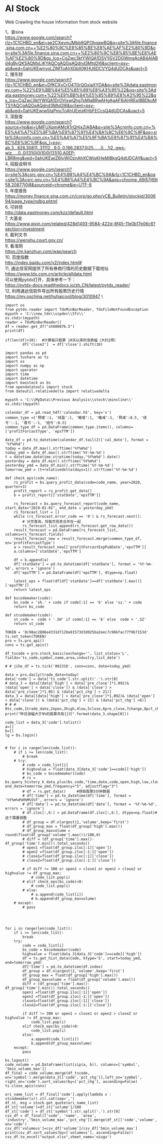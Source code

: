 # AI Stock
Web Crawling the house information from stock website

1，查sina \
https://www.google.com/search?rlz=1C1CHBD_en&ei=ae2CXqvmJMbb9QPOhqawBQ&q=site%3Afile.finance.sina.com.cn++%E2%80%9C%E8%85%BE%E8%AE%AF%E2%80%9D&oq=site%3Afile.finance.sina.com.cn++%E2%80%9C%E8%85%BE%E8%AE%AF%E2%80%9D&gs_lcp=CgZwc3ktYWIQA1DSV1jSV2DGWmgAcAB4AIABd4gByQKSAQMxLjKYAQCgAQGqAQdnd3Mtd2l6&sclient=psy-ab&ved=0ahUKEwjrvoLZlMToAhXGbX0KHU6DCVYQ4dUDCAs&uact=5 \
2, 搜东财 \
https://www.google.com/search?rlz=1C1CHBD_en&ei=DfKCXvCrO4T0rQGxiaXYDA&q=site%3Adata.eastmoney.com+%22%E9%BB%84%E5%85%89%E8%A3%95%22&oq=site%3Adata.eastmoney.com+%22%E9%BB%84%E5%85%89%E8%A3%95%22&gs_lcp=CgZwc3ktYWIQA1DrOVixwQhg7sMIaBRwAHgAgAF6iAHREpIBBDkuMTSYAQCgAQGqAQdnd3Mtd2l6&sclient=psy-ab&ved=0ahUKEwiw5taPmcToAhUEeisKHbFECcsQ4dUDCAs&uact=5 \
3, 深股查 \
https://www.google.com/search?source=hp&ei=UMFUXpmAMcK1rQHjxZjABA&q=site%3Acninfo.com.cn+%E5%A4%A7%E5%9F%BA%E9%87%91%E4%BA%8C%E6%9C%9F&oq=site%3Acninfo.com.cn+%E5%A4%A7%E5%9F%BA%E9%87%91%E4%BA%8C%E6%9C%9F&gs_l=psy-ab.3...826.30811..31112...9.0..0.186.2837.0j25......0....1j2..gws-wiz.....0..0i131j0j0i10j0i131i10.A0EP-LBR8mg&ved=0ahUKEwiZ6IyWjOznAhXCWisKHeMiBkgQ4dUDCAY&uact=5 \
4, 招股说明书 \
https://www.google.com/search?q=site%3Acsrc.gov.cn+%E4%B8%A4%E4%BC%9A&rlz=1C1CHBD_en&oq=site%3Acsrc.gov.cn+%E4%B8%A4%E4%BC%9A&aqs=chrome..69i57j69i58.20877j0j8&sourceid=chrome&ie=UTF-8 \
5, 年度报告 \
https://money.finance.sina.com.cn/corp/go.php/vCB_Bulletin/stockid/300694/page_type/ndbg.phtml \
6, 可转债 \
http://data.eastmoney.com/kzz/default.html \
7, 大基金 \
https://www.qixin.com/related/428d1493-9584-422d-8f45-11e0b17e06c6?section=investment \
8, 裁判文书 \
https://wenshu.court.gov.cn/ \
9, 看准网 \
https://m.kanzhun.com/wap/search \
10, 百度指数 \
http://index.baidu.com/v2/index.html# \
11, 通达信官网提供了所有券商行情的历史数据下载地址 \
https://www.tdx.com.cn/article/alldata.html \
可以使用pytdx打开，具体参考一下：\
https://pytdx-docs.readthedocs.io/zh_CN/latest/pytdx_reader/ \
12, 利用通达信软件导出所有股票历史行情 \
https://my.oschina.net/huhaicool/blog/3010947 \

```
import os 
from pytdx.reader import TdxMinBarReader, TdxFileNotFoundException 
mypath = 'C:\\new_tdx\\vipdoc\\5fz\\' 
os.chdir(mypath) 
reader = TdxMinBarReader() 
df = reader.get_df("sh600876.5") 
print(df)
```
```
if(len(df)>10):  #计算每只股票 10天以来的涨跌幅（大约2周）
        df['close2']  = df['close'].shift(10)
```

```
import pandas as pd
import tushare as ts
import os
import numpy as np
import operator
import time
import datetime
import baostock as bs
from opendatatools import stock
from dateutil.relativedelta import relativedelta

mypath = 'C:\\MyData\\Previous Analysis\\stock\\minsline\\'
os.chdir(mypath)

calendar_df = pd.read_hdf('calendar.h5', key='s')
common_type ={'预增':1, '续盈':1, '略增':1, '略减':1, '预减':0.5, '续亏':-1, '首亏':-1, '扭亏':0.5}
common_type_df = pd.DataFrame(common_type.items(), columns=['profitForcastType', 'epsTTM'])

date_df = pd.to_datetime(calendar_df.tail(2)['cal_date'], format = '%Y%m%d')
today = date_df.max().strftime('%Y%m%d')
today_ymd = date_df.max().strftime('%Y-%m-%d')
t = datetime.datetime.strptime(today,'%Y%m%d').date()
yesterday = date_df.min().strftime('%Y%m%d')
yesterday_ymd = date_df.min().strftime('%Y-%m-%d')
tomorrow_ymd = (t+relativedelta(days=1)).strftime('%Y-%m-%d')

def check_eps(code_name):
    rs_profit = bs.query_profit_data(code=code_name, year=2020, quarter=3)
    profit_report = rs_profit.get_data()
    b = profit_report[['statDate','epsTTM']]

    rs_forecast = bs.query_forecast_report(code_name, start_date="2019-01-01", end_date = yesterday_ymd)
    rs_forecast_list = []
    while (rs_forecast.error_code == '0') & rs_forecast.next():
        # 分页查询，将每页信息合并在一起
        rs_forecast_list.append(rs_forecast.get_row_data())
    result_forecast = pd.DataFrame(rs_forecast_list, columns=rs_forecast.fields)
    result_forecast_new = result_forecast.merge(common_type_df, on='profitForcastType')
    a = result_forecast_new[['profitForcastExpPubDate','epsTTM']]
    a.columns=['statDate','epsTTM']

    df = b.append(a)
    df['statDate'] = pd.to_datetime(df['statDate'], format = '%Y-%m-%d', errors = 'ignore')
    df['epsTTM'] = pd.DataFrame(df['epsTTM'], dtype=np.float)

    latest_eps = float(df[df['statDate']==df['statDate'].max()]['epsTTM'])
    return latest_eps

def bscodemaker(code):
    bs_code = 'sh.' + code if code[:1] == '6' else 'sz.' + code
    return bs_code

def stcodemaker(code):
    st_code =  code + '.SH' if code[:1] == '6' else  code + '.SZ'
    return st_code

TOKEN = '0c98ac2886e4331d7120a91573d3d025ba2eec7c96bfac77f9b7153d'
ts.set_token(TOKEN)
pro = ts.pro_api()
cons = ts.get_apis()

df_tscode = pro.stock_basic(exchange='', list_status='L', fields='ts_code,symbol,name,area,industry,list_date')

# # jihe_df = ts.tick('002316', conn=cons, date=today_ymd)

data = pro.daily(trade_date=today)
data['code'] = data['ts_code'].str.split('.').str[0]
# data_3 = data[(data['high'] > data['pre_close']*1.092)& (data['open'] < data['close']) & (data['close'] > data['pre_close']*1.05) & (data['pct_chg'] < 21)]
data_3 = data[(data['high'] > data['pre_close']*1.092)& (data['open'] < data['close']) & (data['pct_chg'] < 21) & (data['pct_chg'] >6)]
# # # 0ts_code,1trade_date,2open,3high,4low,5close,6pre_close,7change,8pct_chg,9vol,10amount
print("昨日涨幅大于9%的股票共有{}只".format(data_3.shape[0]))

code_list = data_3['code'].tolist()
a=[]
b=[]
lg = bs.login()


# for i in range(len(code_list)):
    # if i >= len(code_list):
        # break
    # try:
        # code = code_list[i]
        # highvalue = float(data_3[data_3['code']==code]['high'])        
        # bs_code = bscodemaker(code)
        # rs = bs.query_history_k_data_plus(bs_code,"time,date,code,open,high,low,close,volume,amount",start_date=today_ymd, end_date=tomorrow_ymd,frequency="5", adjustflag="3")
        # df = rs.get_data()     #获取股票5分钟数据
        # df['time'] = pd.to_datetime(df['time'], format = '%Y%m%d%H%M%S%f', errors = 'ignore')
        # df['date'] = pd.to_datetime(df['date'], format = '%Y-%m-%d', errors = 'ignore')
        # df.iloc[:,6:] = pd.DataFrame(df.iloc[:,6:], dtype=np.float)#这个需要调整
        # df_group = df.nlargest(2,'volume',keep='first')
        # df_group_max = float(df_group['high'].max())
        # df_group_maxvolume = round(float(df_group['volume'].max())/100,0)
        # diff = (df_group['time'].max()-df_group['time'].min()).total_seconds()
        # open1 =float(df_group.iloc[:1]['open'])
        # open2 =float(df_group.iloc[-1:]['open'])
        # close1=float(df_group.iloc[:1]['close'])
        # close2=float(df_group.iloc[-1:]['close'])
        
        # if diff != 300 or open1 > close1 or open2 > close2 or highvalue != df_group_max:
            # code_list.pop(i)  
        # elif check_eps(bs_code)<0:  
            # code_list.pop(i) 
        # else:
            # a.append(code_list[i])
            # b.append(df_group_maxvolume)
    # except:
        # pass    




for i in range(len(code_list)):
    if i >= len(code_list):
        break
    try:
        code = code_list[i]
        bs_code = bscodemaker(code)
        highvalue = float(data_3[data_3['code']==code]['high'])
        df = ts.get_hist_data(code, ktype='5', start=today_ymd, end=tomorrow_ymd)
        df['time'] = pd.to_datetime(df.index)
        df_group = df.nlargest(2,'volume',keep='first')
        df_group_max = float(df_group['high'].max())
        df_group_maxvolume = float(df_group['volume'].max())
        diff = (df_group['time'].max()-df_group['time'].min()).total_seconds()
        open1 =float(df_group.iloc[:1]['open'])
        open2 =float(df_group.iloc[-1:]['open'])
        close1=float(df_group.iloc[:1]['close'])
        close2=float(df_group.iloc[-1:]['close'])
        
        if diff != 300 or open1 > close1 or open2 > close2 or highvalue != df_group_max:
            code_list.pop(i)  
        elif check_eps(bs_code)<0:  
            code_list.pop(i) 
        else:
            a.append(code_list[i])
            b.append(df_group_maxvolume)
    except:
        pass    

bs.logout()
code_volume = pd.DataFrame(list(zip(a, b)), columns=['symbol', '5min_volume_max'])
df_final = code_volume.merge(df_tscode, on='symbol').merge(data_3[['code','pct_chg']],left_on='symbol', right_on='code').sort_values(by=['pct_chg'], ascending=False)
ts.close_apis(cons)

ori_name_list = df_final['code'].apply(lambda x : stcodemaker(x)).str.cat(sep=',')
df_st, msg = stock.get_quote(ori_name_list)
df_st['volume']=df_st['volume']/100
df_st['code'] = df_st['symbol'].str.split('.').str[0]
csv_df = df_final[['code', 'name', 'area', 'industry','5min_volume_max','pct_chg']].merge(df_st[['code','volume','percent']], on='code')
csv_df['volumevs']=csv_df['volume']/csv_df['5min_volume_max']
print(csv_df.sort_values(by=['volumevs'], ascending=False))
csv_df.to_excel("output.xlsx",sheet_name='niugu') 
```
